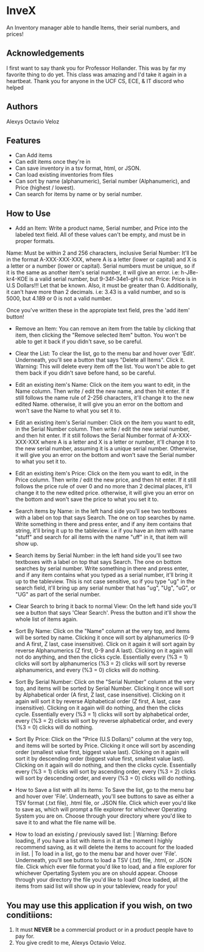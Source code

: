 # InveX

An Inventory manager able to handle Items, their serial numbers, and prices!

## Acknowledgements
I first want to say thank you for Professor Hollander. This was by far my favorite thing to do yet.
This class was amazing and I'd take it again in a heartbeat. 
Thank you for anyone in the  UCF CS, ECE, & IT discord who helped
## Authors
Alexys Octavio Veloz
## Features

- Can Add items
- Can edit items once they're in
- Can save inventory in a tsv format, html, or JSON.
- Can load existing inventories from files
- Can sort by name (alphanumeric), Serial number (Alphanumeric), and Price (highest / lowest).
- Can search for items by name or by serial number.


## How to Use

- Add an Item:
Write a product name, Serial number, and Price into the labeled text field. All of these values can't be empty, and must be in proper formats.

Name: Must be within 2 and 256 characters, inclusive
Serial Number: It'll be in the format A-XXX-XXX-XXX, where A is a letter (lower or capital)
and X is a letter or a number (lower or capital). Serial numbers must be unique, so if it is the same as another item's serial number, it will give an error.
i.e: h-J8e-kr4-KOE is a valid serial number, but 9-34f-34e1-gH is not.
Price: Price is in U.S Dollars!!! Let that be known. Also, it must be greater than 0. Additionally, it can't have more than 2 decimals. 
i.e: 3.43 is a valid number, and so is 5000, but 4.189 or 0 is not a valid number. 

Once you've written these in the appropiate text field, pres the 'add item' button!



- Remove an Item: 
You can remove an item from the table by clicking that item, then clicking the
"Remove selected Item" button. You won't be able to get it back if you didn't save, so be careful.


- Clear the List:
To clear the list, go to the menu bar and hover over 'Edit'. Underneath, you'll see a button that says "Delete all Items". Click it. Warning: This will delete every item off the list.
You won't be able to get them back if you didn't save before hand, so be careful.


- Edit an existing item's Name:
Click on the item you want to edit, in the Name column. Then write / edit the new name,
and then hit enter. If it still follows the name rule of 2-256 characters, it'll change it to the new edited Name.
otherwise, it will give you an error on the bottom and won't save the Name to what you set it to.


- Edit an existing item's Serial number:
Click on the item you want to edit, in the Serial Number column. Then write / edit the new serial number,
and then hit enter. If it still follows the Serial Number format of A-XXX-XXX-XXX where A is a letter and X is a letter or number, it'll change it to the new serial number, assuming it is a unique serial number. Otherwise, it will give you an error on the bottom and won't save the Serial number to what you set it to.


- Edit an existing item's Price:
Click on the item you want to edit, in the Price column. Then write / edit the new price,
and then hit enter. If it still follows the price rule of over 0 and no more than 2 decimal places, it'll change it to the new edited price.
otherwise, it will give you an error on the bottom and won't save the price to what you set it to.


- Search items by Name:
in the left hand side you'll see two textboxes with a label on top that says Search. The one on top searches by name. Write something in there and press enter, and if any item contains that string, it'll bring it up to the tableview. i.e if you have an item with name "stuff" and search for all items with the name "uff" in it, that item will show up.


- Search items by Serial Number:
in the left hand side you'll see two textboxes with a label on top that says Search. The one on bottom searches by serial number. Write something in there and press enter, and if any item contains what you typed as a serial number, it'll bring it up to the tableview. This is not case sensitive, so if you type "ug" in the search field, it'll bring up any serial number that has "ug", "Ug", "uG", or "UG" as part of the serial number.


- Clear Search to bring it back to normal View:
On the left hand side you'll see a button that says 'Clear Search'. Press the button and it'll show the whole list of items again. 


- Sort By Name:
Click on the "Name" column at the very top, and items will be sorted by name. Clicking it once  will sort by  alphanumerics (0-9 and A first, Z last, case insensitive). Click on it again it will sort again by reverse Alphanumerics (Z first, 0-9 and A last). Clicking on it again will not do anything, and then the clicks cycle. Essentially every (%3 = 1) clicks will sort by alphanumerics (%3 = 2) clicks will sort by reverse alphanumerics, and every (%3 = 0) clicks will do nothing.


- Sort By Serial Number:
Click on the "Serial Number" column at the very top, and items will be sorted by Serial Number. Clicking it once will sort by Alphabetical order (A first, Z last, case insensitive). Clicking on it again will sort it by reverse Alphabetical order (Z first, A last, case insensitive). Clicking on it again will do nothing, and then the clicks cycle. Essentially every (%3 = 1) clicks will sort by alphabetical order, every (%3 = 2) clicks will sort by reverse alphabetical order, and every (%3 = 0) clicks will do nothing.

- Sort By Price:
Click on the "Price (U.S Dollars)" column at the very top, and items will be sorted by Price. Clicking it once will sort by ascending order (smallest value first, biggest value last). Clicking on it again will sort it by descending order (biggest value first, smallest value last). Clicking on it again will do nothing, and then the clicks cycle. Essentially every (%3 = 1) clicks will sort by ascending order, every (%3 = 2) clicks will sort by descending order, and every (%3 = 0) clicks will do nothing.


- How to Save a list with all its items:
To Save the list, go to the menu bar and hover over 'File'. Underneath, you'll see buttons to save as either a TSV format (.txt file), .html file, or .JSON file. Click which ever you'd like to save as,  which will prompt a file explorer for whichever Operating System you are on. Choose through your directory where you'd like to save it to and what the file name will be.

- How to load an existing / previously saved list:
| Warning: Before loading, if you have a list with items in it at the moment I highly recommend saving, as it will delete the items to account for the loaded in list. | To load in a list, go to the menu bar and hover over 'File'. Underneath, you'll see buttons to load a TSV (.txt) file, .html, or .JSON file. Click which ever file format you'd like to load, and a file explorer for whichever Opertating System you are on should appear. Choose through your directory the file you'd like to load! Once loaded, all the items from said list will show up in your tableview, ready for you!

## You may use this application if you wish, on two conditiions:
1) It must __NEVER__ be a commercial product or in a product people have to pay for.
2) You give credit to me, Alexys Octavio Veloz.
